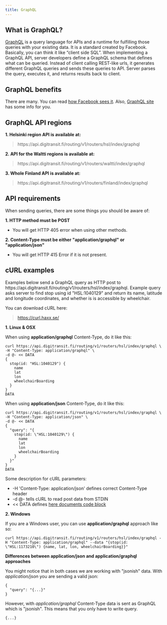 ```yaml
---
title: GraphQL
---
```


## What is GraphQL?

[GraphQL](http://graphql.org/) is a query language for APIs and a runtime for fulfilling those queries with your existing data. It is a standard created by Facebook. Basically, you can think it like “client side SQL”. When implementing a GraphQL API, server developers define a GraphQL schema that defines what can be queried. Instead of client calling REST-like urls, it generates different GraphQL queries and sends these queries to API. Server parses the query, executes it, and returns results back to client.

## GraphQL benefits

There are many. You can read [how Facebook sees it](https://facebook.github.io/relay/docs/thinking-in-graphql.html). Also, [GraphQL site](http://graphql.org/) has some info for you.

## GraphQL API regions

**1. Helsinki region API is available at:**
> https://<i></i>api.digitransit.fi/routing/v1/routers/hsl/index/graphql

**2. API for the Waltti regions is available at:**
> https://<i></i>api.digitransit.fi/routing/v1/routers/waltti/index/graphql

**3. Whole Finland API is available at:**
> https://<i></i>api.digitransit.fi/routing/v1/routers/finland/index/graphql

## API requirements

When sending queries, there are some things you should be aware of:

**1. HTTP method must be POST**
- You will get HTTP 405 error when using other methods.

**2. Content-Type must be either "application/graphql" or "application/json"**
- You will get HTTP 415 Error if it is not present.

## cURL examples

Examples below send a GraphQL query as HTTP post to https://<i></i>api.digitransit.fi/routing/v1/routers/hsl/index/graphql. Example query asks server to find stop using id "HSL:1040129" and return its name, latitude and longitude coordinates, and whether is is accessible by wheelchair.

You can download cURL here:
> https://curl.haxx.se/

**1. Linux & OSX**

When using **application/graphql** Content-Type, do it like this:
```
curl https://api.digitransit.fi/routing/v1/routers/hsl/index/graphql \
-H "Content-Type: application/graphql" \
-d @- << DATA
{
  stop(id: "HSL:1040129") {
    name
    lat
    lon
    wheelchairBoarding
  }  
}
DATA
```

When using **application/json** Content-Type, do it like this:
```
curl https://api.digitransit.fi/routing/v1/routers/hsl/index/graphql \
-H "Content-Type: application/json" \
-d @- << DATA
{
  "query": "{
    stop(id: \"HSL:1040129\") {
      name
      lat
      lon
      wheelchairBoarding
    }
  }"
}
DATA
```

Some description for cURL parameters:
- -H 'Content-Type: application/json' defines correct Content-Type header
- -d @- tells cURL to read post data from STDIN
- << DATA defines [here documents code block](http://www.tldp.org/LDP/abs/html/here-docs.html)

**2. Windows**

If you are a Windows user, you can use **application/graphql** approach like so:
```
curl https://api.digitransit.fi/routing/v1/routers/hsl/index/graphql -H "Content-Type: application/graphql" --data "{stop(id: \"HSL:1173210\") {name, lat, lon, wheelchairBoarding}}"
```

**Differences between application/json and application/graphql approaches**

You might notice that in both cases we are working with "jsonish" data.
With *application/json* you are sending a valid json:
```
{
  "query": "{...}"
}
```

However, with *application/graphql* Content-Type data is sent as GraphQL which is "jsonish". This means that you only have to write query.

```
{...}
```
